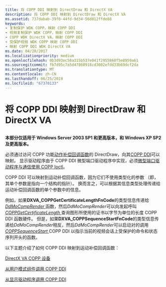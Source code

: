 ```yaml
---
title: 将 COPP DDI 映射到 DirectDraw 和 DirectX VA
description: 将 COPP DDI 映射到 DirectDraw 和 DirectX VA
ms.assetid: 737dabab-39f0-44fd-9d34-56d812ffde88
keywords:
- 复制保护 WDK COPP，映射 COPP DDI
- 视频复制保护 WDK COPP，映射 COPP DDI
- COPP WDK DirectX VA，映射 COPP DDI
- 受保护视频 WDK COPP 映射 COPP DDI
- 映射 COPP DDI WDK DirectX VA
ms.date: 04/20/2017
ms.localizationpriority: medium
ms.openlocfilehash: 0b3d93ec58a315b537e041f2955860f5e8959a61
ms.sourcegitcommit: fb7d95c7a5d47860918cd3602efdd33b69dcf2da
ms.translationtype: MT
ms.contentlocale: zh-CN
ms.lasthandoff: 06/25/2019
ms.locfileid: "67370133"
---
```

# <a name="mapping-the-copp-ddi-to-directdraw-and-directx-va"></a>将 COPP DDI 映射到 DirectDraw 和 DirectX VA


## <span id="ddk_mapping_the_copp_ddi_to_directdraw_and_directx_va_gg"></span><span id="DDK_MAPPING_THE_COPP_DDI_TO_DIRECTDRAW_AND_DIRECTX_VA_GG"></span>


**本部分仅适用于 Windows Server 2003 SP1 和更高版本，和 Windows XP SP2 及更高版本。**

必须通过访问 COPP 功能[动作补偿回调函数](motion-compensation-callbacks.md)的 DirectDraw，向其[COPP DDI](sample-functions-for-copp.md)可以映射。 显示驱动程序由于 COPP DDI 微型端口驱动程序中实现，必须[微型端口驱动程序与通信使用 COPP Ioctl](communicating-ioctls-to-the-video-miniport-driver.md)。

COPP DDI 可以映射到运动补偿回调函数，因为它们不使用类型化的参数 （即，其单个参数是指向一个结构的指针）。 换而言之，可以根据其信息类型处理传递给运动补偿回调函数的单个参数中的信息。

例如，如果**DXVA\_COPPGetCertificateLengthFnCode**的类型信息传递给[ *DdMoCompRender* ](https://docs.microsoft.com/windows/desktop/api/ddrawint/nc-ddrawint-pdd_mocompcb_render)函数，然后*DdMoCompRender*可以向发起呼叫[ *COPPGetCertificateLength* ](https://docs.microsoft.com/windows-hardware/drivers/display/coppgetcertificatelength)查询图形所使用的证书以字节为单位的长度 COPP DDI 函数硬件。 但是，如果**DXVA\_COPPSequenceStartFnCode**的类型信息传递给*DdMoCompRender*相反，然后*DdMoCompRender*可以启动对的调用[ *COPPSequenceStart* ](https://docs.microsoft.com/windows-hardware/drivers/display/coppsequencestart) COPP DDI 以指示当前的视频会话上受保护的命令和状态序列开头的函数。

以下主题介绍了如何 COPP DDI 映射到运动补偿回调函数：

[DirectX VA COPP 设备](directx-va-copp-device.md)

[从用户模式组件调用 COPP DDI](calling-the-copp-ddi-from-a-user-mode-component.md)

[从显示驱动程序调用 COPP DDI](calling-the-copp-ddi-from-the-display-driver.md)

 

 





